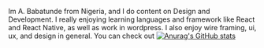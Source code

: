 Im A. Babatunde from Nigeria, and I do content on Design and Development. I really enjoying learning languages and framework like React and React Native, as well as work in wordpress. I also enjoy wire framing, ui, ux, and design in general. You can check out
[![Anurag's GitHub stats](https://github-readme-stats.vercel.app/api?username=tundemanias)](https://github.com/anuraghazra/github-readme-stats)
